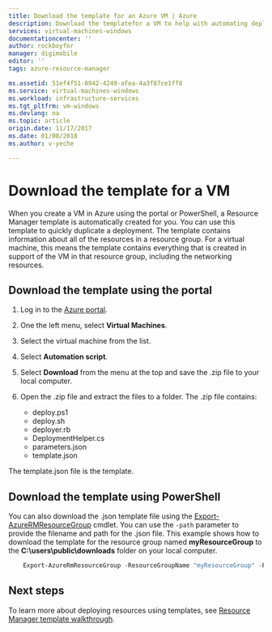 ```yaml
---
title: Download the template for an Azure VM | Azure
description: Download the templatefor a VM to help with automating deployments in the Resource Manager deployment model
services: virtual-machines-windows
documentationcenter: ''
author: rockboyfor
manager: digimobile
editor: ''
tags: azure-resource-manager

ms.assetid: 51ef4f51-0942-4249-afea-4a3f87ce1ff8
ms.service: virtual-machines-windows
ms.workload: infrastructure-services
ms.tgt_pltfrm: vm-windows
ms.devlang: na
ms.topic: article
origin.date: 11/17/2017
ms.date: 01/08/2018
ms.author: v-yeche

---
```

# Download the template for a VM
When you create a VM in Azure using the portal or PowerShell, a Resource Manager template is automatically created for you. You can use this template to quickly duplicate a deployment. The template contains information about all of the resources in a resource group. For a virtual machine, this means the template contains everything that is created in support of the VM in that resource group, including the networking resources.

## Download the template using the portal
1. Log in to the [Azure portal](https://portal.azure.cn/).
2. One the left menu, select **Virtual Machines**.
3. Select the virtual machine from the list.
4. Select **Automation script**.
5. Select **Download** from the menu at the top and save the .zip file to your local computer.
6. Open the .zip file and extract the files to a folder. The .zip file contains:

   * deploy.ps1
   * deploy.sh 
   * deployer.rb
   * DeploymentHelper.cs
   * parameters.json
   * template.json

The template.json file is the template.

## Download the template using PowerShell
You can also download the .json template file using the [Export-AzureRMResourceGroup](https://msdn.microsoft.com/library/mt715427.aspx) cmdlet. You can use the `-path` parameter to provide the filename and path for the .json file. This example shows how to download the template for the resource group named **myResourceGroup** to the **C:\users\public\downloads** folder on your local computer.

```powershell
    Export-AzureRmResourceGroup -ResourceGroupName "myResourceGroup" -Path "C:\users\public\downloads"
```

## Next steps
To learn more about deploying resources using templates, see [Resource Manager template walkthrough](../../azure-resource-manager/resource-manager-template-walkthrough.md).
<!-- Update_Description: wording update -->